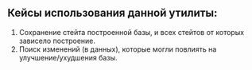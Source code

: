 ## Кейсы использования данной утилиты:

1. Сохранение стейта построенной базы, и всех стейтов от которых зависело построение.
2. Поиск изменений (в данных), которые могли повлиять на улучшение/ухудшения базы.

